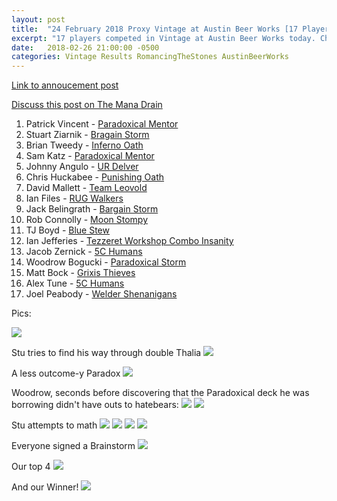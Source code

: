 ```yaml
---
layout: post
title:  "24 February 2018 Proxy Vintage at Austin Beer Works [17 Players]"
excerpt: "17 players competed in Vintage at Austin Beer Works today. Check out the results!"
date:   2018-02-26 21:00:00 -0500
categories: Vintage Results RomancingTheStones AustinBeerWorks
---
```


[Link to annoucement post](http://themanadrain.com/topic/1750/2-24-18-austin-tx-100-proxy-vintage-austin-beerworks)

[Discuss this post on The Mana Drain](http://themanadrain.com/topic/1776/24-february-2018-romancing-the-stones-pt-2-17-players)

1. Patrick Vincent - [Paradoxical Mentor](/assets/images/2018-02-24/deck-1.jpg)
2. Stuart Ziarnik - [Bragain Storm](/assets/images/2018-02-24/deck-2.jpg)
3. Brian Tweedy - [Inferno Oath](/assets/images/2018-02-24/deck-3.jpg)
4. Sam Katz - [Paradoxical Mentor](/assets/images/2018-02-24/deck-4.jpg)
5. Johnny Angulo - [UR Delver](/assets/images/2018-02-24/deck-5.jpg)
6. Chris Huckabee - [Punishing Oath](/assets/images/2018-02-24/deck-6.jpg)
7. David Mallett - [Team Leovold](/assets/images/2018-02-24/deck-7.jpg)
8. Ian Files - [RUG Walkers](/assets/images/2018-02-24/deck-8.jpg)
9. Jack Belingrath - [Bargain Storm](/assets/images/2018-02-24/deck-9.jpg)
10. Rob Connolly - [Moon Stompy](/assets/images/2018-02-24/deck-10.jpg)
11. TJ Boyd - [Blue Stew](/assets/images/2018-02-24/deck-11.jpg)
12. Ian Jefferies - [Tezzeret Workshop Combo Insanity](/assets/images/2018-02-24/deck-12.jpg)
13. Jacob Zernick - [5C Humans](/assets/images/2018-02-24/deck-13.jpg)
14. Woodrow Bogucki - [Paradoxical Storm](/assets/images/2018-02-24/deck-14.jpg)
15. Matt Bock - [Grixis Thieves](/assets/images/2018-02-24/deck-15.jpg)
16. Alex Tune - [5C Humans](/assets/images/2018-02-24/deck-16.jpg)
17. Joel Peabody - [Welder Shenanigans](/assets/images/2018-02-24/deck-17.jpg)

Pics:

![](/assets/images/2018-02-24/1.jpg)

Stu tries to find his way through double Thalia
![](/assets/images/2018-02-24/2.jpg)

A less outcome-y Paradox
![](/assets/images/2018-02-24/3.jpg)

Woodrow, seconds before discovering that the Paradoxical deck he was borrowing didn't have outs to hatebears:
![](/assets/images/2018-02-24/4.jpg)
![](/assets/images/2018-02-24/5.jpg)

Stu attempts to math
![](/assets/images/2018-02-24/6.jpg)
![](/assets/images/2018-02-24/7.jpg)
![](/assets/images/2018-02-24/8.jpg)
![](/assets/images/2018-02-24/9.jpg)

Everyone signed a Brainstorm
![](/assets/images/2018-02-24/10.jpg)

Our top 4
![](/assets/images/2018-02-24/11.jpg)

And our Winner!
![](/assets/images/2018-02-24/12.jpg)